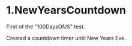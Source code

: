 # 1.NewYearsCountdown

First of the "100DaysOfJS" test.  

Created a countdown timer until New Years Eve. 
